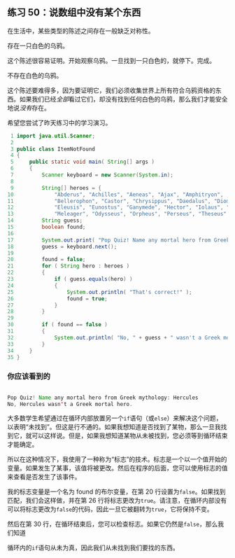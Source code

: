 ## 练习 50：说数组中没有某个东西

在生活中，某些类型的陈述之间存在一般缺乏对称性。

存在一只白色的乌鸦。

这个陈述很容易证明。开始观察乌鸦。一旦找到一只白色的，就停下。完成。

不存在白色的乌鸦。

这个陈述要难得多，因为要证明它，我们必须收集世界上所有符合乌鸦资格的东西。如果我们已经*全部*看过它们，却没有找到任何白色的乌鸦，那么我们才能安全地说*没有*存在。

希望您尝试了昨天练习中的学习演习。

```java
 1 import java.util.Scanner;
 2 
 3 public class ItemNotFound
 4 {
 5     public static void main( String[] args )
 6     {
 7         Scanner keyboard = new Scanner(System.in);
 8 
 9         String[] heroes = {
10             "Abderus", "Achilles", "Aeneas", "Ajax", "Amphitryon",
11             "Bellerophon", "Castor", "Chrysippus", "Daedalus", "Diomedes",
12             "Eleusis", "Eunostus", "Ganymede", "Hector", "Iolaus", "Jason",
13             "Meleager", "Odysseus", "Orpheus", "Perseus", "Theseus" };
14         String guess;
15         boolean found;
16 
17         System.out.print( "Pop Quiz! Name any mortal hero from Greek mythology: " );
18         guess = keyboard.next();
19 
20         found = false;
21         for ( String hero : heroes )
22         {
23             if ( guess.equals(hero) )
24             {
25                 System.out.println( "That's correct!" );
26                 found = true;
27             }
28         }
29 
30         if ( found == false )
31         {
32             System.out.println( "No, " + guess + " wasn't a Greek mortal hero." );
33         }
34     }
35 }
```


### 你应该看到的

```java

Pop Quiz! Name any mortal hero from Greek mythology: Hercules 
No, Hercules wasn't a Greek mortal hero.
```

大多数学生希望通过在循环内部放置另一个`if`语句（或`else`）来解决这个问题，以表明“未找到”。但这是行不通的。如果我想知道是否找到了某物，那么一旦我找到它，就可以这样说。但是，如果我想知道某物从未被找到，您必须等到循环结束才能确定。

所以在这种情况下，我使用了一种称为“标志”的技术。标志是一个以一个值开始的变量。如果发生了某事，该值将被更改。然后在程序的后面，您可以使用标志的值来查看是否发生了该事件。

我的标志变量是一个名为 found 的布尔变量，在第 20 行设置为`false`。如果找到匹配，我们会这样做，并在第 26 行将标志更改为`true`。请注意，在循环内部没有可以将标志更改为`false`的代码，因此一旦它被翻转为`true`，它将保持不变。

然后在第 30 行，在循环结束后，您可以检查标志。如果它仍然是`false`，那么我们知道

循环内的`if`语句从未为真，因此我们从未找到我们要找的东西。

